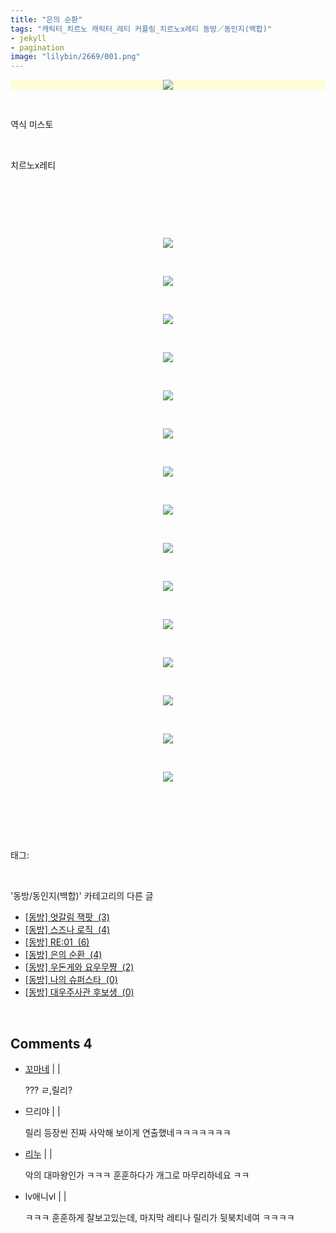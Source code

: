 ```yaml
---
title: "은의 순환"
tags: "캐릭터_치르노 캐릭터_레티 커플링_치르노x레티 동방／동인지(백합)"
- jekyll
- pagination
image: "lilybin/2669/001.png"
---
```

<div class="article">
<div class="area_view">
<div class="tt_article_useless_p_margin"><p style="text-align: center; clear: none; float: none;"><span class="imageblock" style="display: inline-block; width: 100%; color: rgb(185, 185, 187); text-align: center; background-color: rgb(253, 254, 214); height: auto; max-width: 100%;"><img src="{{ site.nasurl }}/lilybin/2669/001.png"/></span></p><p><br/></p><p>역식 미스토</p><p><br/></p><p>치르노x레티</p><p><br/></p><p><br/></p><p><br/></p><p style="text-align: center; clear: none; float: none;"><span class="imageblock" style="display: inline-block; width: 100%; height: auto; max-width: 100%;"><img src="{{ site.nasurl }}/lilybin/2669/002.png"/></span></p><p><br/></p><p style="text-align: center; clear: none; float: none;"><span class="imageblock" style="display: inline-block; width: 100%; height: auto; max-width: 100%;"><img src="{{ site.nasurl }}/lilybin/2669/003.png"/></span></p><p><br/></p><p style="text-align: center; clear: none; float: none;"><span class="imageblock" style="display: inline-block; width: 100%; height: auto; max-width: 100%;"><img src="{{ site.nasurl }}/lilybin/2669/004.png"/></span></p><p><br/></p><p style="text-align: center; clear: none; float: none;"><span class="imageblock" style="display: inline-block; width: 100%; height: auto; max-width: 100%;"><img src="{{ site.nasurl }}/lilybin/2669/005.png"/></span></p><p><br/></p><p style="text-align: center; clear: none; float: none;"><span class="imageblock" style="display: inline-block; width: 100%; height: auto; max-width: 100%;"><img src="{{ site.nasurl }}/lilybin/2669/006.png"/></span></p><p><br/></p><p style="text-align: center; clear: none; float: none;"><span class="imageblock" style="display: inline-block; width: 100%; height: auto; max-width: 100%;"><img src="{{ site.nasurl }}/lilybin/2669/007.png"/></span></p><p><br/></p><p style="text-align: center; clear: none; float: none;"><span class="imageblock" style="display: inline-block; width: 100%; height: auto; max-width: 100%;"><img src="{{ site.nasurl }}/lilybin/2669/008.png"/></span></p><p><br/></p><p style="text-align: center; clear: none; float: none;"><span class="imageblock" style="display: inline-block; width: 100%; height: auto; max-width: 100%;"><img src="{{ site.nasurl }}/lilybin/2669/009.png"/></span></p><p><br/></p><p style="text-align: center; clear: none; float: none;"><span class="imageblock" style="display: inline-block; width: 100%; height: auto; max-width: 100%;"><img src="{{ site.nasurl }}/lilybin/2669/010.png"/></span></p><p><br/></p><p style="text-align: center; clear: none; float: none;"><span class="imageblock" style="display: inline-block; width: 100%; height: auto; max-width: 100%;"><img src="{{ site.nasurl }}/lilybin/2669/011.png"/></span></p><p><br/></p><p style="text-align: center; clear: none; float: none;"><span class="imageblock" style="display: inline-block; width: 100%; height: auto; max-width: 100%;"><img src="{{ site.nasurl }}/lilybin/2669/012.png"/></span></p><p><br/></p><p style="text-align: center; clear: none; float: none;"><span class="imageblock" style="display: inline-block; width: 100%; height: auto; max-width: 100%;"><img src="{{ site.nasurl }}/lilybin/2669/013.png"/></span></p><p><br/></p><p style="text-align: center; clear: none; float: none;"><span class="imageblock" style="display: inline-block; width: 100%; height: auto; max-width: 100%;"><img src="{{ site.nasurl }}/lilybin/2669/014.png"/></span></p><p><br/></p><p style="text-align: center; clear: none; float: none;"><span class="imageblock" style="display: inline-block; width: 100%; height: auto; max-width: 100%;"><img src="{{ site.nasurl }}/lilybin/2669/015.png"/></span></p><p><br/></p><p style="text-align: center; clear: none; float: none;"><span class="imageblock" style="display: inline-block; width: 100%; height: auto; max-width: 100%;"><img src="{{ site.nasurl }}/lilybin/2669/016.png"/></span></p><p><br/></p><p><br/></p>
</div>
</div></div><br/>
<div class="tagTrail">
<p>태그: </p>
<ul>
</ul>
</div><br/>
<div class="another">
<p>'동방/동인지(백합)' 카테고리의 다른 글</p>
<ul>
<li><a href="/2014-12-11-lilybin_2738">
[동방] 엇갈림 잭팟  (3)
</a></li>
<li><a href="/2014-12-11-lilybin_2737">
[동방] 스즈나 로직  (4)
</a></li>
<li><a href="/2014-11-19-lilybin_2670">
[동방] RE:01  (6)
</a></li>
<li><a href="/2014-11-19-lilybin_2669">
[동방] 은의 순환  (4)
</a></li>
<li><a href="/2014-11-14-lilybin_2631">
[동방] 우돈게와 요우무쨩  (2)
</a></li>
<li><a href="/2014-11-13-lilybin_2625">
[동방] 나의 슈퍼스타  (0)
</a></li>
<li><a href="/2014-11-12-lilybin_2623">
[동방] 대우주사관 후보생  (0)
</a></li>
</ul>
</div><br/>
<div class="comment">
<h2 class="bold">Comments <span id="commentCount2669">4</span></h2>
<div style="clear:both;">
<div id="entry2669Comment" style="display:block">
<ul class="list_reply media-list">
<li class="rp_general media" id="comment12633290">
<div class="post-comment">
<div class="media-body">
<span>
<i class="fa fa-user"></i> <a href="http://" onclick="return openLinkInNewWindow(this)">꼬마네</a> |
                                |
                               
</span>
<p>??? ㄹ,릴리?</p>
<ul class="nav navbar-nav post-nav">
</ul>
</div>
</div>
</li>
<li class="rp_general media" id="comment12633433">
<div class="post-comment">
<div class="media-body">
<span>
<i class="fa fa-user"></i>므리야 |
                                |
                               
</span>
<p>릴리 등장씬 진짜 사악해 보이게 연출했네ㅋㅋㅋㅋㅋㅋㅋ</p>
<ul class="nav navbar-nav post-nav">
</ul>
</div>
</div>
</li>
<li class="rp_general media" id="comment12633511">
<div class="post-comment">
<div class="media-body">
<span>
<i class="fa fa-user"></i> <a href="http://" onclick="return openLinkInNewWindow(this)">리누</a> |
                                |
                               
</span>
<p>악의 대마왕인가 ㅋㅋㅋ 훈훈하다가 개그로 마무리하네요 ㅋㅋ</p>
<ul class="nav navbar-nav post-nav">
</ul>
</div>
</div>
</li>
<li class="rp_general media" id="comment12634224">
<div class="post-comment">
<div class="media-body">
<span>
<i class="fa fa-user"></i>lv애니vl |
                                |
                               
</span>
<p>ㅋㅋㅋ 훈훈하게 잘보고있는데, 마지막 레티나 릴리가 뒷북치네여 ㅋㅋㅋㅋ</p>
<ul class="nav navbar-nav post-nav">
</ul>
</div>
</div>
</li>
</ul>
</div>
</div>
</div><br/>

<br/>
<p id="refer"></p>
<br/>
